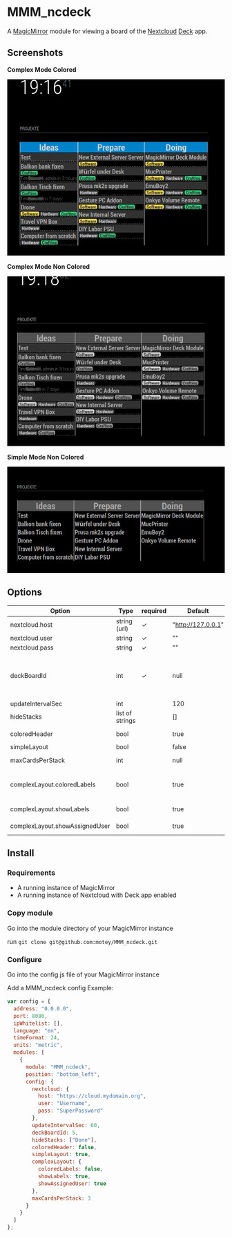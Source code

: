 # MMM_ncdeck

A [MagicMirror](https://magicmirror.builders/) module for viewing a board of the [Nextcloud](https://nextcloud.com/) [Deck](https://apps.nextcloud.com/apps/deck) app.

## Screenshots

**Complex Mode Colored**

![simple mode](https://raw.githubusercontent.com/motey/MMM_ncdeck/master/doc/colored_non_simple.png)

**Complex Mode Non Colored**

![complex mode](https://raw.githubusercontent.com/motey/MMM_ncdeck/master/doc/non-colored-non-simple.png)

**Simple Mode Non Colored**

![complex mode colored](https://raw.githubusercontent.com/motey/MMM_ncdeck/master/doc/non-colored-simple.png)

## Options

| Option                         | Type            | required | Default            | Example                                                                               | Description                                                                                                                                                                            |
| ------------------------------ | --------------- | -------- | ------------------ | ------------------------------------------------------------------------------------- | -------------------------------------------------------------------------------------------------------------------------------------------------------------------------------------- |
| nextcloud.host                 | string (url)    | ✓        | "http://127.0.0.1" | "https://mycloud.domain.org                                                           | The base url where your Nextcloud instance is reachable                                                                                                                                |
| nextcloud.user                 | string          | ✓        | ""                 | "myusername"                                                                          | Your Nextcloud username                                                                                                                                                                |
| nextcloud.pass                 | string          | ✓        | ""                 | "SupersecretPassword!34"                                                              | Your Nextcloud pasword                                                                                                                                                                 |
| deckBoardId                    | int             | ✓        | null               | 5                                                                                     | The Id of the deck you want to view.<br>You can obtain the ID from the Url in you Nextcloud Deck app<br>Example: `https://mycloud.com/index.php/apps/deck/#!/board/3/`<br>is Deck ID 3 |
| updateIntervalSec              | int             |          | 120                | 60                                                                                    | Duration between pooling deck data                                                                                                                                                     |
| hideStacks                     | list of strings |          | []                 | ["Done","Backlog"]                                                                    | Stack you dont want to see in the MagicMirror Deck Module                                                                                                                              |
| coloredHeader                  | bool            |          | true               | false                                                                                 | If set to true the header row will be colored as the deck in you nextclou app                                                                                                          |
| simpleLayout                   | bool            |          | false              | true                                                                                  | Show only Deck cards titles without any glitter                                                                                                                                        |
| maxCardsPerStack               | int             |          | null               | 6                                                                                     | If you only want to show the top card of every stack you can limit the amount of cards per stack here                                                                                  |
| complexLayout.coloredLabels    | bool            |          | true               | complexLayout: {coloredLabels: true,<br>showLabels: true,<br>showAssignedUser: true,} | <br>If set to true labels will have the same color as labels in the nextcloud app.<br>If set to false labels will be of gray colors                                                    |
| complexLayout.showLabels       | bool            |          | true               | see complexLayout.coloredLabels                                                       | If set to false no labels will be shown on cards.                                                                                                                                      |
| complexLayout.showAssignedUser | bool            |          | true               | see complexLayout.coloredLabels                                                       | If set to false not users will be shown. If set to true assigned user will be shown on cards                                                                                           |

## Install

### Requirements

- A running instance of MagicMirror
- A running instance of Nextcloud with Deck app enabled

### Copy module

Go into the module directory of your MagicMirror instance

run `git clone git@github.com:motey/MMM_ncdeck.git`

### Configure

Go into the config.js file of your MagicMirror instance

Add a MMM_ncdeck config
Example:

```js
var config = {
  address: "0.0.0.0",
  port: 8080,
  ipWhitelist: [],
  language: "en",
  timeFormat: 24,
  units: "metric",
  modules: [
    {
      module: "MMM_ncdeck",
      position: "bottom_left",
      config: {
        nextcloud: {
          host: "https://cloud.mydomain.org",
          user: "Username",
          pass: "SuperPassword"
        },
        updateIntervalSec: 60,
        deckBoardId: 5,
        hideStacks: ["Done"],
        coloredHeader: false,
        simpleLayout: true,
        complexLayout: {
          coloredLabels: false,
          showLabels: true,
          showAssignedUser: true
        },
        maxCardsPerStack: 3
      }
    }
  ]
};
```
